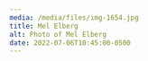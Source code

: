 ```yaml
---
media: /media/files/img-1654.jpg
title: Mel Elberg
alt: Photo of Mel Elberg
date: 2022-07-06T10:45:00-0500
---
```

